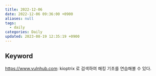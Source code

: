 ```yaml
---
title: 2022-12-06
date: 2022-12-06 09:36:00 +0900
aliases: null
tags:
  - daily
categories: Daily
updated: 2023-08-19 12:35:19 +0900
---
```


## Keyword

https://www.vulnhub.com: kioptrix 로 검색하여 해킹 기초를 연습해볼 수 있다.
